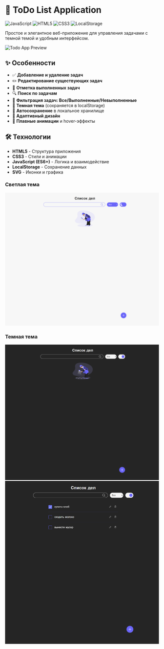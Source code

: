 # 📝 ToDo List Application

![JavaScript](https://img.shields.io/badge/JavaScript-ES6+-yellow.svg)
![HTML5](https://img.shields.io/badge/HTML5-E34F26.svg)
![CSS3](https://img.shields.io/badge/CSS3-1572B6.svg)
![LocalStorage](https://img.shields.io/badge/Storage-LocalStorage-blue.svg)

Простое и элегантное веб-приложение для управления задачами с темной темой и удобным интерфейсом.

![Todo App Preview](https://finnimonius.github.io/my-todo-list/)

## ✨ Особенности

- ✅ **Добавление и удаление задач**
- ✏️ **Редактирование существующих задач**
- 🎯 **Отметка выполненных задач**
- 🔍 **Поиск по задачам**
- 📂 **Фильтрация задач: Все/Выполненные/Невыполненные**
- 🌙 **Темная тема** (сохраняется в localStorage)
- 💾 **Автосохранение** в локальное хранилище
- 📱 **Адаптивный дизайн**
- 🎨 **Плавные анимации** и hover-эффекты

## 🛠️ Технологии

- **HTML5** - Структура приложения
- **CSS3** - Стили и анимации  
- **JavaScript (ES6+)** - Логика и взаимодействие
- **LocalStorage** - Сохранение данных
- **SVG** - Иконки и графика

### Светлая тема
![Light Theme](./img/light-theme-empty.PNG)

### Темная тема
![Dark Theme](./img/dark-theme-empty.png)
![Dark Theme](./img/dark-theme-notes.png)

